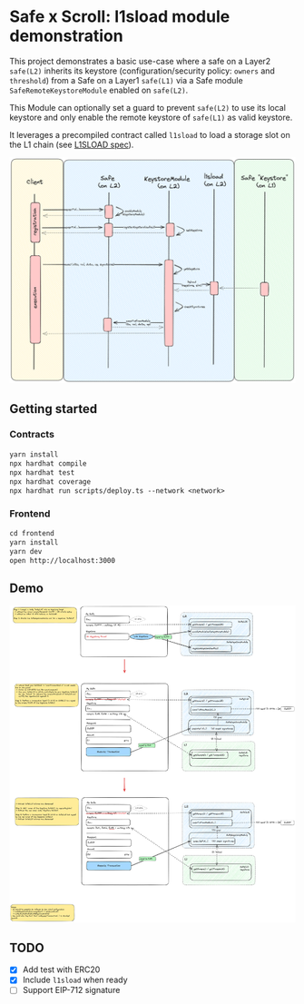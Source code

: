 # Safe x Scroll: l1sload module demonstration 

This project demonstrates a basic use-case where a safe on a Layer2 `safe(L2)` inherits its keystore (configuration/security policy: `owners` and `threshold`) from a Safe on a Layer1 `safe(L1)` via a Safe module `SafeRemoteKeystoreModule` enabled on `safe(L2)`. 

This Module can optionally set a guard to prevent `safe(L2)` to use its local keystore and only enable the remote keystore of `safe(L1)` as valid keystore.

It leverages a precompiled contract called `l1sload` to load a storage slot on the L1 chain (see [L1SLOAD spec](https://scrollzkp.notion.site/L1SLOAD-spec-a12ae185503946da9e660869345ef7dc)).

![](docs/flow.png)


## Getting started

### Contracts
```shell
yarn install
npx hardhat compile
npx hardhat test
npx hardhat coverage
npx hardhat run scripts/deploy.ts --network <network>
```

### Frontend
```shell
cd frontend
yarn install
yarn dev
open http://localhost:3000
```

## Demo

![](docs/demo-mockups.png)

## TODO
- [X] Add test with ERC20
- [X] Include `l1sload` when ready
- [ ] Support EIP-712 signature